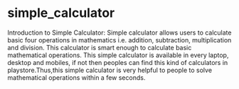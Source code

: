 # simple_calculator
Introduction to Simple Calculator: Simple calculator allows users to calculate basic four operations in mathematics i.e. addition, subtraction, multiplication and division. This calculator is smart enough to calculate basic mathematical operations. This simple calculator is available in every laptop, desktop and mobiles, if not then peoples can find this kind of calculators in playstore.Thus,this simple calculator is very helpful to people to solve mathematical operations within a few seconds.
